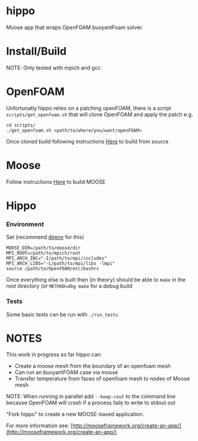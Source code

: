 hippo
=====

Moose app that wraps OpenFOAM buoyantFoam solver.

# Install/Build

NOTE: Only tested with mpich and gcc

# OpenFOAM
Unfortunatly hippo relies on a patching openFOAM, there is a script `scripts/get_openfoam.sh` that will clone OpenFOAM and apply the patch e.g.

```
cd scripts/
./get_openfoam.sh <path/to/where/you/want/openFOAM>
```

Once cloned build following instructions [Here](https://openfoam.org/download/10-source/) to build from source

# Moose

Follow instructions [Here](https://mooseframework.inl.gov/getting_started/installation/gcc_install_moose.html) to build MOOSE

# Hippo

### Environment

Set (recommend [direnv](https://direnv.net/) for this)

```
MOOSE_DIR=/path/to/moose/dir
MPI_ROOT=/path/to/mpich/root
MPI_ARCH_INC="-I/path/to/mpi/includes"
MPI_ARCH_LIBS="-L/path/to/mpi/libs -lmpi"
source /path/to/OpenFOAM/etc/bashrc
```

Once everything else is built then (in theory) should be able to `make` in the root directory (or `METHOD=dbg make` for a debug build

### Tests
Some basic tests can be run with `./run_tests`


# NOTES

This work in progress so far hippo can:
 - Create a moose mesh from the boundary of an openfoam mesh
 - Can run an buoyantFOAM case via moose
 - Transfer temperature from faces of openfoam mesh to nodes of Moose mesh

NOTE: When running in parallel add `--keep-cout` to the command line because OpenFOAM will crash if
a process fails to write to stdout out

"Fork hippo" to create a new MOOSE-based application.

For more information see: [http://mooseframework.org/create-an-app/](http://mooseframework.org/create-an-app/)

